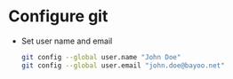 # Configure git

- Set user name and email

  ```bash
  git config --global user.name "John Doe"
  git config --global user.email "john.doe@bayoo.net"
  ```
